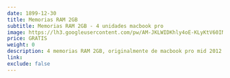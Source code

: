```yaml
---
date: 1899-12-30
title: Memorias RAM 2GB
subtitle: Memorias RAM 2GB - 4 unidades macbook pro
image: https://lh3.googleusercontent.com/pw/AM-JKLWIDKhly4oE-KLyKtV60INYYazN9prvuaibvZY5AeWskuDhUJJaGGq-XoE3DCQL6wsqXq5oIdW3eqcv9tDfkiLvFiFUk9UsIjyVNokHFkCvzKWtujjme9INh4GL9cTws0mORgf2TFfCgaTYdIytf4ke1A=w522-h621-no?authuser=0
price: GRATIS
weight: 0
description: 4 memorias RAM 2GB, originalmente de macbook pro mid 2012
link: 
exclude: false
---
```

